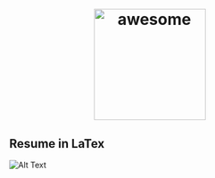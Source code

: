 <h1 align="center">
 	<br>
 	  <img width="200" src="https://cdn.jsdelivr.net/gh/sindresorhus/awesome/media/logo.svg" alt="awesome">
 	<br>
</h1>


## Resume in LaTex
![Alt Text](https://github.com/mehul-m-prajapati/Resume/raw/master/gif/install.gif)
